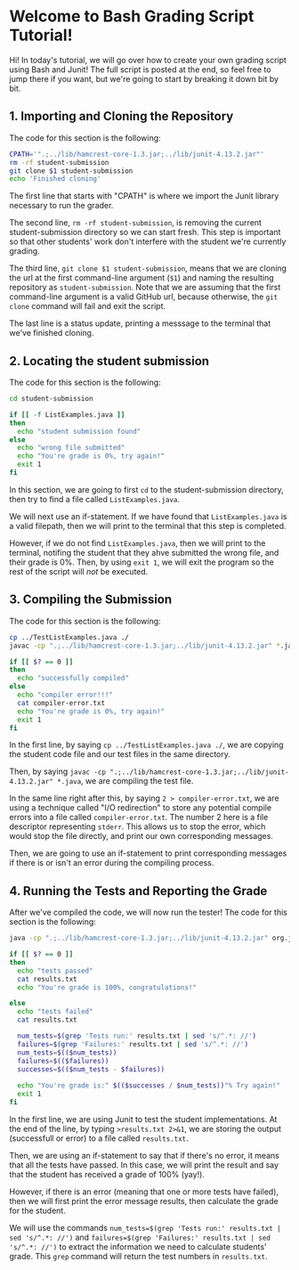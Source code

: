 # Welcome to Bash Grading Script Tutorial! 
Hi! In today's tutorial, we will go over how to create your own grading script using Bash and Junit! The full script is posted at the end, so feel free to jump there if you want, but we're going to start by breaking it down bit by bit. 


## 1. Importing and Cloning the Repository
The code for this section is the following: 
```bash
CPATH='".;../lib/hamcrest-core-1.3.jar;../lib/junit-4.13.2.jar"'
rm -rf student-submission
git clone $1 student-submission
echo 'Finished cloning'
```

The first line that starts with "CPATH" is where we import the Junit library necessary to run the grader. 

The second line, `rm -rf student-submission`, is removing the current student-submission directory so we can start fresh. This step is important so that other students' work don't interfere with the student we're currently grading. 

The third line, `git clone $1 student-submission`, means that we are cloning the url at the first command-line argument (`$1`) and naming the resulting repository as `student-submission`. Note that we are assuming that the first command-line argument is a valid GitHub url, because otherwise, the `git clone` command will fail and exit the script. 

The last line is a status update, printing a messsage to the terminal that we've finished cloning. 


## 2. Locating the student submission
The code for this section is the following: 
```bash
cd student-submission

if [[ -f ListExamples.java ]]
then
  echo "student submission found"
else
  echo "wrong file submitted"
  echo "You're grade is 0%, try again!"
  exit 1
fi
```

In this section, we are going to first `cd` to the student-submission directory, then try to find a file called `ListExamples.java`.

We will next use an if-statement. If we have found that `ListExamples.java` is a valid filepath, then we will print to the terminal that this step is completed. 

However, if we do not find `ListExamples.java`, then we will print to the terminal, notifing the student that they ahve submitted the wrong file, and their grade is 0%. Then, by using `exit 1`, we will exit the program so the rest of the script will *not* be executed. 


## 3. Compiling the Submission
The code for this section is the following: 
```bash
cp ../TestListExamples.java ./
javac -cp ".;../lib/hamcrest-core-1.3.jar;../lib/junit-4.13.2.jar" *.java 2 > compiler-error.txt

if [[ $? == 0 ]]
then
  echo "successfully compiled"
else
  echo "compiler error!!!"
  cat compiler-error.txt
  echo "You're grade is 0%, try again!"
  exit 1
fi
```

In the first line, by saying `cp ../TestListExamples.java ./`, we are copying the student code file and our test files in the same directory. 

Then, by saying `javac -cp ".;../lib/hamcrest-core-1.3.jar;../lib/junit-4.13.2.jar" *.java`, we are compiling the test file. 

In the same line right after this, by saying `2 > compiler-error.txt`, we are using a technique called "I/O redirection" to store any potential compile errors into a file called `compiler-error.txt`. The number 2 here is a file descriptor representing `stderr`. This allows us to stop the error, which would stop the file directly, and print our own corresponding messages. 

Then, we are going to use an if-statement to print corresponding messages if there is or isn't an error during the compiling process. 


## 4. Running the Tests and Reporting the Grade
After we've compiled the code, we will now run the tester! The code for this section is the following:
```bash
java -cp ".;../lib/hamcrest-core-1.3.jar;../lib/junit-4.13.2.jar" org.junit.runner.JUnitCore TestListExamples > results.txt 2>&1

if [[ $? == 0 ]]
then
  echo "tests passed"
  cat results.txt
  echo "You're grade is 100%, congratulations!"

else
  echo "tests failed"
  cat results.txt

  num_tests=$(grep 'Tests run:' results.txt | sed 's/^.*: //')
  failures=$(grep 'Failures:' results.txt | sed 's/^.*: //')
  num_tests=$(($num_tests))
  failures=$(($failures))
  successes=$(($num_tests - $failures))
  
  echo "You're grade is:" $(($successes / $num_tests))"% Try again!"
  exit 1
fi
```

In the first line, we are using Junit to test the student implementations. At the end of the line, by typing `>results.txt 2>&1`, we are storing the output (successfull or error) to a file called `results.txt`. 

Then, we are using an if-statement to say that if there's no error, it means that all the tests have passed. In this case, we will print the result and say that the student has received a grade of 100% (yay!).

However, if there is an error (meaning that one or more tests have failed), then we will first print the error message results, then calculate the grade for the student. 

We will use the commands `num_tests=$(grep 'Tests run:' results.txt | sed 's/^.*: //')` and `failures=$(grep 'Failures:' results.txt | sed 's/^.*: //')` to extract the information we need to calculate students' grade. This `grep` command will return the test numbers in `results.txt`. 









